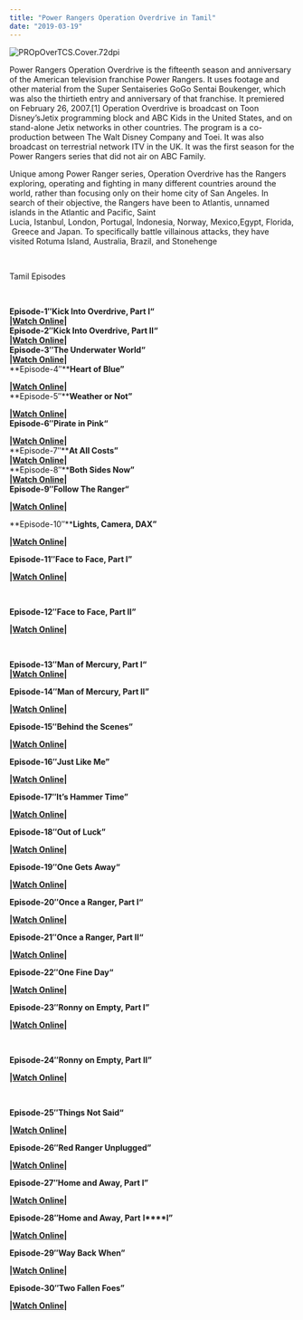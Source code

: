 ```yaml
---
title: "Power Rangers Operation Overdrive in Tamil"
date: "2019-03-19"
---
```


![PROpOverTCS.Cover.72dpi](https://2.bp.blogspot.com/-GmjeW1GgRJM/WtIZD1GFNeI/AAAAAAAAA0Q/GcN7gVQwakk1RsWq4cVTx2U9wN90fLYVQCLcBGAs/s320/PROpOverTCS.Cover.72dpi.jpg "PROpOverTCS.Cover.72dpi")

  

Power Rangers Operation Overdrive is the fifteenth season and anniversary of the American television franchise Power Rangers. It uses footage and other material from the Super Sentaiseries GoGo Sentai Boukenger, which was also the thirtieth entry and anniversary of that franchise. It premiered on February 26, 2007.\[1\] Operation Overdrive is broadcast on Toon Disney’sJetix programming block and ABC Kids in the United States, and on stand-alone Jetix networks in other countries. The program is a co-production between The Walt Disney Company and Toei. It was also broadcast on terrestrial network ITV in the UK. It was the first season for the Power Rangers series that did not air on ABC Family.

Unique among Power Ranger series, Operation Overdrive has the Rangers exploring, operating and fighting in many different countries around the world, rather than focusing only on their home city of San Angeles. In search of their objective, the Rangers have been to Atlantis, unnamed islands in the Atlantic and Pacific, Saint Lucia, Istanbul, London, Portugal, Indonesia, Norway, Mexico,Egypt, Florida, Greece and Japan. To specifically battle villainous attacks, they have visited Rotuma Island, Australia, Brazil, and Stonehenge

​

Tamil Episodes

​

**Episode-1″****Kick Into Overdrive, Part I****“**  
**|[Watch Online](https://destyy.com/wJOS9F)|**  
**Episode-2″****Kick Into Overdrive, Part II****“**  
**|[Watch Online](https://destyy.com/wJODtc)|**  
**Episode-3″****The Underwater World****“**  
**|[Watch Online](https://destyy.com/wJODgj)|**  
**Episode-4″****Heart of Blue”**  
  
**|[Watch Online](https://destyy.com/wJODvh)|**  
**Episode-5″****Weather or Not”**  
  
**|[Watch Online](https://destyy.com/wJODYJ)|**  
**Episode-6″****Pirate in Pink****“**  
  
**|[Watch Online](https://destyy.com/wJODSM)|**  
**Episode-7″****At All Costs”**  
**|[Watch Online](https://destyy.com/wJODKV)|**  
**Episode-8″****Both Sides Now”**  
**|[Watch Online](https://destyy.com/wJODNK)|**  
**Episode-9″****Follow The Ranger****“**  

**|[Watch Online](https://destyy.com/wJOSXv)|**

**Episode-10″****Lights, Camera, DAX”**  

**|[Watch Online](https://destyy.com/wJOD8a)|**

**Episode-11″Face to Face, Part I”**

**|[Watch Online](https://corneey.com/wORcTv)|**

**​**

**Episode-12″Face to Face, Part II”**

**|[Watch Online](https://corneey.com/wORcVj)|**

**​**

**Episode-13″Man of Mercury, Part I“**  
**|[Watch Online](https://festyy.com/wHicDq)|**  

**Episode-14″Man of Mercury, Part II”**

**|[Watch Online](https://festyy.com/wHinO5)|**

**Episode-15″Behind the Scenes”**

**|[Watch Online](https://destyy.com/wJOSbs)|**

**Episode-16″Just Like Me”**

**|[Watch Online](https://destyy.com/wJOSnA)|**

**Episode-17″It’s Hammer Time”**

**|[Watch Online](https://destyy.com/wJOSm4)|**

**Episode-18″Out of Luck”**

**|[Watch Online](https://destyy.com/wJOSWd)|**

**Episode-19″One Gets Away“**  

**|[Watch Online](https://destyy.com/wJOSEz)|**

**Episode-20″Once a Ranger, Part I“**  

**|[Watch Online](https://destyy.com/wJOSR2)|**

**Episode-21″Once a Ranger, Part II“**  

**|[Watch Online](https://destyy.com/wJOSTM)|**

**Episode-22″One Fine Day“**  

**|[Watch Online](https://destyy.com/wJOSU0)|**

**Episode-23″Ronny on Empty, Part I”**

**|[Watch Online](https://corneey.com/wORvqE)|**

**​**

**Episode-24″Ronny on Empty, Part II”**

**|[Watch Online](https://corneey.com/wORvho)|**

**​**

**Episode-25″Things Not Said“**  

**|[Watch Online](https://destyy.com/wJOSO7)|**

**Episode-26″Red Ranger Unplugged”**

**|[Watch Online](https://destyy.com/wJOSAc)|**

**Episode-27″Home and Away, Part I”**  

**|[Watch Online](https://destyy.com/wJOFsh)|**

**Episode-28″Home and Away, Part** **I****I”**  

**|[Watch Online](https://destyy.com/wJOFkl)|**

**Episode-29″Way Back When”**

**|[Watch Online](https://corneey.com/wORvTV)|**

**Episode-30″Two Fallen Foes”**

**|[Watch Online](https://corneey.com/wORvMA)|**
